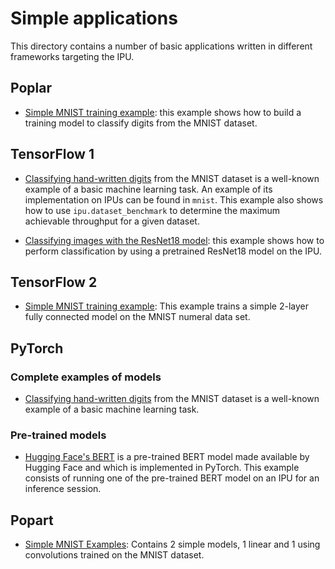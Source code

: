 
# Simple applications

This directory contains a number of basic applications written in different frameworks targeting the IPU.

## Poplar

- [Simple MNIST training example](poplar/mnist): this example shows how to build a training model to classify digits from the MNIST dataset.

## TensorFlow 1

- [Classifying hand-written digits](tensorflow/mnist) from the MNIST dataset is a well-known example of a basic machine learning task. An example of its implementation on IPUs can be found in `mnist`. This example also shows how to use `ipu.dataset_benchmark` to determine the maximum achievable throughput for a given dataset.

- [Classifying images with the ResNet18 model](tensorflow/resnet18_inference): this example shows how to perform classification by using a pretrained ResNet18 model on the IPU.

## TensorFlow 2

- [Simple MNIST training example](tensorflow2/mnist): This example trains a simple 2-layer fully connected model on the MNIST numeral data set.

## PyTorch

### Complete examples of models

- [Classifying hand-written digits](pytorch/mnist) from the MNIST dataset is a well-known example of a basic machine learning task.

### Pre-trained models

- [Hugging Face's BERT](pytorch/bert) is a pre-trained BERT model made available by Hugging Face and which is implemented in PyTorch. This example consists of running one of the pre-trained BERT model on an IPU for an inference session.

## Popart

- [Simple MNIST Examples](popart/mnist): Contains 2 simple models, 1 linear and 1 using convolutions trained on the MNIST dataset.